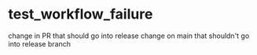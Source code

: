 # test_workflow_failure
change in PR that should go into release
change on main that shouldn't go into release branch
